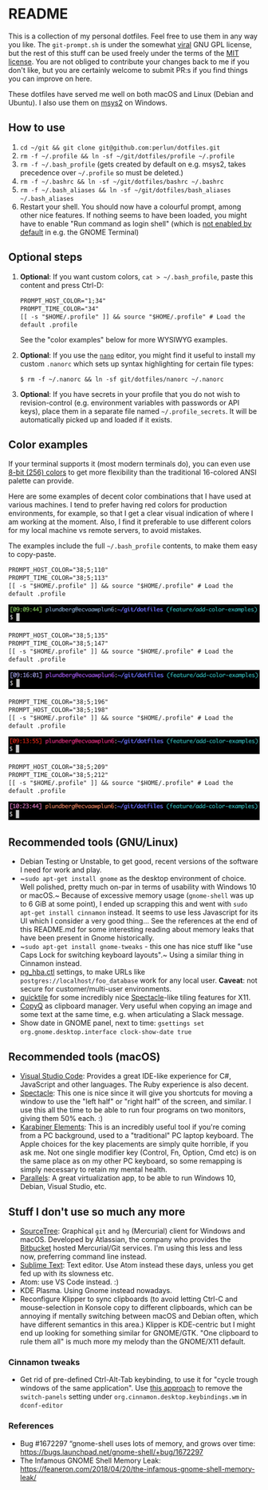 README
======

This is a collection of my personal dotfiles. Feel free to use them in any
way you like. The `git-prompt.sh` is under the somewhat
[viral](http://en.wikipedia.org/wiki/GNU_General_Public_License#.22Viral.22_nature)
GNU GPL license, but the rest of this stuff can be used freely under the
terms of the [MIT license](LICENSE). You are not obliged to contribute your
changes back to me if you don't like, but you are certainly welcome to
submit PR:s if you find things you can improve on here.

These dotfiles have served me well on both macOS and Linux (Debian and
Ubuntu). I also use them on [msys2](https://www.msys2.org/) on Windows.

## How to use

1. `cd ~/git && git clone git@github.com:perlun/dotfiles.git`
1. `rm -f ~/.profile && ln -sf ~/git/dotfiles/profile ~/.profile`
1. `rm -f ~/.bash_profile` (gets created by default on e.g. msys2, takes precedence over `~/.profile` so must be deleted.)
1. `rm -f ~/.bashrc && ln -sf ~/git/dotfiles/bashrc ~/.bashrc`
1. `rm -f ~/.bash_aliases && ln -sf ~/git/dotfiles/bash_aliases ~/.bash_aliases`
1. Restart your shell. You should now have a colourful prompt, among other
   nice features. If nothing seems to have been loaded, you might have to
   enable "Run command as login shell" (which is [not enabled by default](https://askubuntu.com/a/598072/305208) in e.g. the GNOME Terminal)

## Optional steps

1. **Optional**: If you want custom colors, `cat > ~/.bash_profile`, paste
   this content and press Ctrl-D:

       PROMPT_HOST_COLOR="1;34"
       PROMPT_TIME_COLOR="34"
       [[ -s "$HOME/.profile" ]] && source "$HOME/.profile" # Load the default .profile

   See the "color examples" below for more WYSIWYG examples.

1. **Optional**:  If you use the [`nano`](https://www.nano-editor.org)
   editor, you might find it useful to install my custom `.nanorc` which sets up syntax highlighting for certain file types:

    ```shell
    $ rm -f ~/.nanorc && ln -sf git/dotfiles/nanorc ~/.nanorc
    ```

1. **Optional**: If you have secrets in your profile that you do not wish
   to revision-control (e.g. environment variables with passwords or API
   keys), place them in a separate file named `~/.profile_secrets`. It will
   be automatically picked up and loaded if it exists.

## Color examples

If your terminal supports it (most modern terminals do), you can even use [8-bit (256)
colors](https://en.wikipedia.org/wiki/ANSI_escape_code#8-bit) to get more flexibility
than the traditional 16-colored ANSI palette can provide.

Here are some examples of decent color combinations that I have used at
various machines. I tend to prefer having red colors for production
environments, for example, so that I get a clear visual indication of where
I am working at the moment. Also, I find it preferable to use different
colors for my local machine vs remote servers, to avoid mistakes.

The examples include the full `~/.bash_profile` contents, to make them easy to copy-paste.

```shell
PROMPT_HOST_COLOR="38;5;110"
PROMPT_TIME_COLOR="38;5;113"
[[ -s "$HOME/.profile" ]] && source "$HOME/.profile" # Load the default .profile
```

![Color 110 and 113](/colors/110-113.png)

```
PROMPT_HOST_COLOR="38;5;135"
PROMPT_TIME_COLOR="38;5;147"
[[ -s "$HOME/.profile" ]] && source "$HOME/.profile" # Load the default .profile
```

![Color 135 and 147](/colors/135-147.png)

```
PROMPT_TIME_COLOR="38;5;196"
PROMPT_HOST_COLOR="38;5;198"
[[ -s "$HOME/.profile" ]] && source "$HOME/.profile" # Load the default .profile
```

![Color 196 and 198](/colors/196-198.png)

```
PROMPT_HOST_COLOR="38;5;209"
PROMPT_TIME_COLOR="38;5;212"
[[ -s "$HOME/.profile" ]] && source "$HOME/.profile" # Load the default .profile
```

![Color 209 and 212](/colors/209-212.png)

## Recommended tools (GNU/Linux)

- Debian Testing or Unstable, to get good, recent versions of the software
  I need for work and play.
- ~`sudo apt-get install gnome` as the desktop environment of choice. Well
  polished, pretty much on-par in terms of usability with Windows 10 or
  macOS.~ Because of excessive memory usage (`gnome-shell` was up to 6 GiB at
  some point), I ended up scrapping this and went with `sudo apt-get install cinnamon`
  instead. It seems to use less Javascript for its UI which I consider a very good
  thing... See the references at the end of this README.md for some interesting
  reading about memory leaks that have been present in Gnome historically.
- ~`sudo apt-get install gnome-tweaks` - this one has nice stuff like "use
  Caps Lock for switching keyboard layouts".~ Using a similar thing in
  Cinnamon instead.
- [pg_hba.ctl](pg_hba.ctl) settings, to make URLs like
  `postgres://localhost/foo_database` work for any local user. **Caveat**:
  not secure for customer/multi-user environments.
- [quicktile](https://github.com/ssokolow/quicktile) for some incredibly
  nice [Spectacle](http://spectacleapp.com/)-like tiling features for
  X11.
- [CopyQ](https://hluk.github.io/CopyQ/) as clipboard manager. Very useful
  when copying an image and some text at the same time, e.g. when articulating
  a Slack message.
- Show date in GNOME panel, next to time: `gsettings set org.gnome.desktop.interface clock-show-date true`

## Recommended tools (macOS)

- [Visual Studio Code](https://code.visualstudio.com/): Provides a great
  IDE-like experience for C#, JavaScript and other languages. The Ruby
  experience is also decent.
- [Spectacle](http://spectacleapp.com/): This one is nice since it will
  give you shortcuts for moving a window to use the "left half" or "right
  half" of the screen, and similar. I use this all the time to be able to
  run four programs on two monitors, giving them 50% each. :)
- [Karabiner Elements](https://pqrs.org/osx/karabiner//): This is an
  incredibly useful tool if you're coming from a PC background, used to a
  "traditional" PC laptop keyboard. The Apple choices for the key
  placements are simply quite horrible, if you ask me. Not one single
  modifier key (Control, Fn, Option, Cmd etc) is on the same place as on my
  other PC keyboard, so some remapping is simply necessary to retain my
  mental health.
- [Parallels](http://www.parallels.com): A great virtualization app, to be
  able to run Windows 10, Debian, Visual Studio, etc.

## Stuff I don't use so much any more

- [SourceTree](http://www.sourcetreeapp.com/): Graphical `git` and `hg`
  (Mercurial) client for Windows and macOS. Developed by Atlassian, the
  company who provides the [Bitbucket](http://www.bitbucket.org) hosted
  Mercurial/Git services. I'm using this less and less now, preferring
  command line instead.
- [Sublime Text](http://www.sublimetext.com): Text editor. Use Atom instead
  these days, unless you get fed up with its slowness etc.
- Atom: use VS Code instead. :)
- KDE Plasma. Using Gnome instead nowadays.
- Reconfigure Klipper to sync clipboards (to avoid letting Ctrl-C and
  mouse-selection in Konsole copy to different clipboards, which can be
  annoying if mentally switching between macOS and Debian often, which have
  different semantics in this area.) Klipper is KDE-centric but I might
  end up looking for something similar for GNOME/GTK. "One clipboard to
  rule them all" is much more my melody than the GNOME/X11 default.

### Cinnamon tweaks

- Get rid of pre-defined Ctrl-Alt-Tab keybinding, to use it for "cycle trough windows of the same application". Use [this approach](https://github.com/linuxmint/Cinnamon/issues/2539) to remove the `switch-panels` setting under `org.cinnamon.desktop.keybindings.wm` in `dconf-editor`

### References

- Bug #1672297 “gnome-shell uses lots of memory, and grows over time: https://bugs.launchpad.net/gnome-shell/+bug/1672297
- The Infamous GNOME Shell Memory Leak: https://feaneron.com/2018/04/20/the-infamous-gnome-shell-memory-leak/
